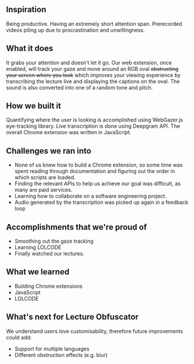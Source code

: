 ## Inspiration
Being productive. Having an extremely short attention span. Prerecorded videos piling up due to procrastination and unwillingness.

## What it does
It grabs your attention and doesn't let it go. Our web extension, once enabled, will track your gaze and move around an RGB oval ~~obstructing your screen where you look~~ which improves your viewing experience by transcribing the lecture live and displaying the captions on the oval. The sound is also converted into one of a random tone and pitch.

## How we built it
Quantifying where the user is looking is accomplished using WebGazer.js eye-tracking library. Live transcription is done using Deepgram API. The overall Chrome extension was written in JavaScript.

## Challenges we ran into
- None of us knew how to build a Chrome extension, so some time was spent reading through documentation and figuring out the order in which scripts are loaded.
- Finding the relevant APIs to help us achieve our goal was difficult, as many are paid services.
- Learning how to collaborate on a software engineering project.
- Audio generated by the transcription was picked up again in a feedback loop

## Accomplishments that we're proud of
- Smoothing out the gaze tracking
- Learning LOLCODE
- Finally watched our lectures.

## What we learned
- Building Chrome extensions
- JavaScript
- LOLCODE

## What's next for Lecture Obfuscator
We understand users love customisability, therefore future improvements could add:
- Support for multiple languages
- Different obstruction effects (e.g. blur)
